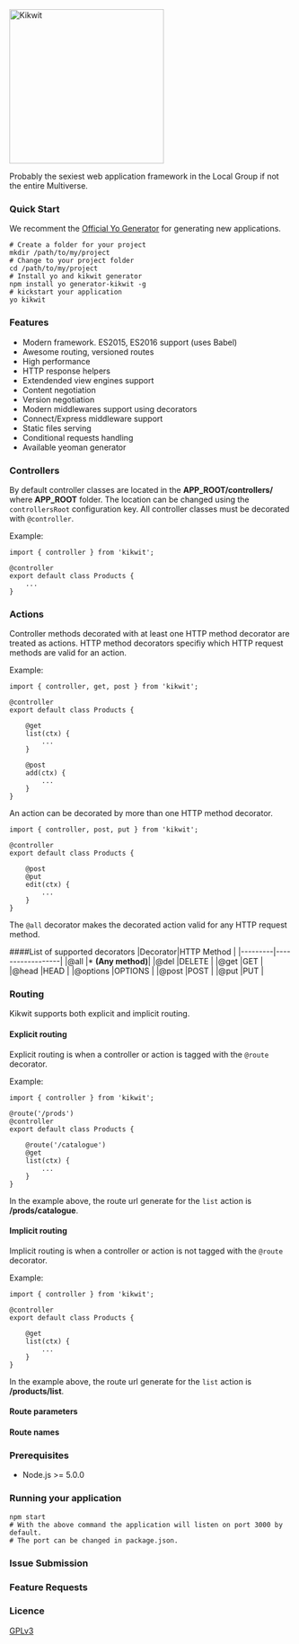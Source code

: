 <a href="#">
    <img src="https://cloud.githubusercontent.com/assets/16418235/13359987/c4e5c7ac-dcae-11e5-9f0c-2cca5ddb11c0.png" alt="Kikwit" width="275" />
</a>

Probably the sexiest web application framework in the Local Group if not the entire Multiverse. 

### Quick Start
We recomment the [Official Yo Generator](https://github.com/kikwit/generator-kikwit) for generating new applications.
```
# Create a folder for your project
mkdir /path/to/my/project
# Change to your project folder
cd /path/to/my/project
# Install yo and kikwit generator
npm install yo generator-kikwit -g
# kickstart your application
yo kikwit
```

### Features
* Modern framework. ES2015, ES2016 support (uses Babel)
* Awesome routing, versioned routes
* High performance
* HTTP response helpers
* Extendended view engines support
* Content negotiation
* Version negotiation
* Modern middlewares support using decorators
* Connect/Express middleware support
* Static files serving
* Conditional requests handling
* Available yeoman generator

### Controllers
By default controller classes are located in the __APP_ROOT/controllers/__ where __APP_ROOT__ folder. The location can be changed using the `controllersRoot` configuration key.
All controller classes must be decorated with `@controller`.

Example:
```
import { controller } from 'kikwit';

@controller
export default class Products {
    ...
}
```
### Actions
Controller methods decorated with at least one HTTP method decorator are treated as actions.
HTTP method decorators specifiy which HTTP request methods are valid for an action. 

Example:
```
import { controller, get, post } from 'kikwit';

@controller
export default class Products {

    @get
    list(ctx) {
        ...
    }
    
    @post
    add(ctx) {
        ...
    }    
}
```

An action can be decorated by more than one HTTP method decorator.

```
import { controller, post, put } from 'kikwit';

@controller
export default class Products {

    @post
    @put
    edit(ctx) {
        ...
    }
}
```

The `@all` decorator makes the decorated action valid for any HTTP request method.

####List of supported decorators
|Decorator|HTTP Method       |
|---------|------------------|
|@all     |* __(Any method)__|
|@del     |DELETE            |
|@get     |GET               |
|@head    |HEAD              |
|@options |OPTIONS           |
|@post    |POST              |
|@put     |PUT               |

### Routing
Kikwit supports both explicit and implicit routing.

#### Explicit routing

Explicit routing is when a controller or action is tagged with the `@route` decorator.

Example:
```
import { controller } from 'kikwit';

@route('/prods')
@controller
export default class Products {

    @route('/catalogue')
    @get
    list(ctx) {
        ...
    }
}
```
In the example above, the route url generate for the `list` action is __/prods/catalogue__. 

#### Implicit routing

Implicit routing is when a controller or action is not tagged with the `@route` decorator.

Example:
```
import { controller } from 'kikwit';

@controller
export default class Products {

    @get
    list(ctx) {
        ...
    }
}
```
In the example above, the route url generate for the `list` action is __/products/list__. 

#### Route parameters


#### Route names



### Prerequisites
* Node.js >= 5.0.0

### Running your application
```
npm start 
# With the above command the application will listen on port 3000 by default. 
# The port can be changed in package.json.
```
### Issue Submission

### Feature Requests

### Licence
[GPLv3](http://www.gnu.org/licenses/gpl-3.0.en.html)
